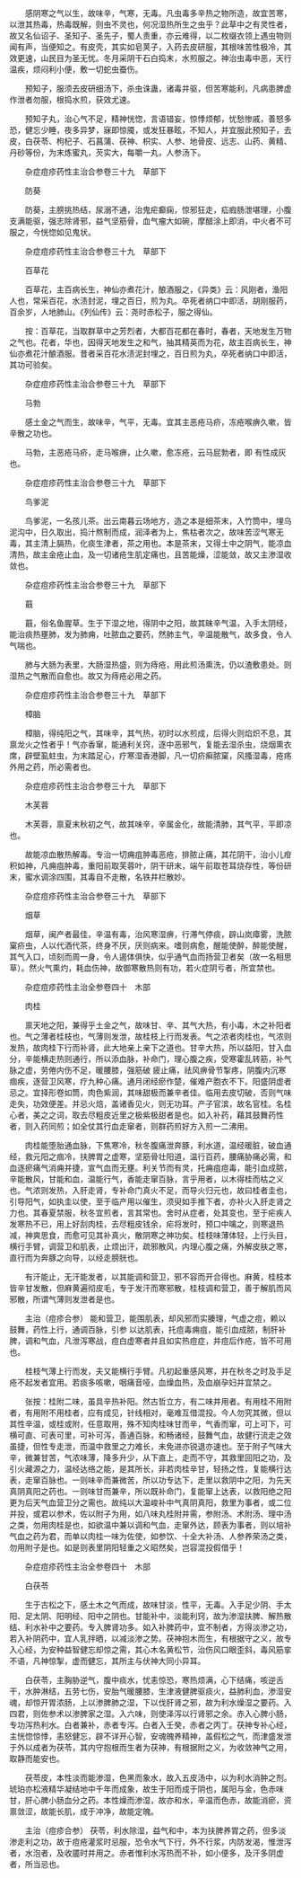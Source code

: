 <!-- { "loadSidebar": true } -->
　　感阴寒之气以生，故味辛，气寒，无毒。凡虫毒多辛热之物所造，故宜苦寒，以泄其热毒，热毒既解，则虫不灵也，何况湿热所生之虫乎？此草中之有灵性者，故又名仙诏子、圣知子、圣先子，蜀人责重，亦云难得，以二枚缀衣领上遇虫物则闻有声，当便知之。有皮壳，其实如皂荚子，入药去皮研服，其根味苦性极冷，其效更速，山民目为圣无忧。冬月采阴干石白捣末，水煎服之。神治虫毒中恶，天行温疾，烦闷利小便，敷一切蛇虫蚕伤。

　　预知子，服须去皮研细汤下，杀虫诛蛊，诸毒并驱，但苦寒能利，凡病患脾虚作泄者勿服，根捣水煎，获效尤速。

　　预知子丸，治心气不足，精神恍惚，言语错妄，惊悸烦郁，忧愁惨戚，善怒多恐，健忘少睡，夜多异梦，寐即惊魇，或发狂暴眩，不知人，并宜服此预知子，去皮，白茯苓、枸杞子、石菖蒲、茯神、枳实、人参、地骨皮、远志、山药、黄精、丹砂等份，为末炼蜜丸，芡实大，每嚼一丸，人参汤下。

　　杂症痘疹药性主治合参卷三十九　草部下

　　防葵

　　防葵，主膀挑热结，尿溺不通，治鬼疟癫痫，惊邪狂走，疝瘕肠泄堪理，小腹支满能驱，强志除肾邪，益气坚筋骨，血气瘤大如碗，摩醋涂上即消，中火者不可服之，今恍惚如见鬼状。

　　杂症痘疹药性主治合参卷三十九　草部下

　　百草花

　　百草花，主百病长生，神仙亦煮花汁，酿酒服之，《异类》云：风刚者，渔阳人也，常采百花，水渍封泥，埋之百日，煎为丸。卒死者纳口中即活，胡刚服药，百余岁，人地肺山。《列仙传》云：尧时赤松子，服之得仙。

　　按：百草花，当取群草中之芳烈者，大都百花都在春时，春者，天地发生万物之气也。花者，华也，因得天地发生之和气，抽其精英而为花，故主百病长生，神仙亦煮花汁酿酒服。昔者采百花水渍泥封埋之，百日煎为丸，卒死者纳口中即活，其功可验矣。

　　杂症痘疹药性主治合参卷三十九　草部下

　　马勃

　　感土金之气而生，故味辛，气平，无毒。宜其主恶疮马疥，冻疮喉痹久嗽，皆辛散之功也。

　　马勃，主恶疮马疥，走马喉痹，止久嗽，愈冻疮，云马屁勃者，即 有性成灰也。

　　杂症痘疹药性主治合参卷三十九　草部下

　　鸟爹泥

　　鸟爹泥，一名孩儿茶。出云南暮云场地方，造之本是细茶末，入竹筒中，埋乌泥沟中，日久取出，捣汁熬制而成，润泽者为上，焦枯者次之，故味苦涩气寒无毒，其主清上膈热，化痰生津者，茶之用也。本是茶末，又得土中之阴气，能凉血清热，故主金疮止血，及一切诸疮生肌定痛也，且苦能燥，涩能敛，故又主渗湿收敛也。

　　杂症痘疹药性主治合参卷三十九　草部下

　　蕺

　　蕺，俗名鱼腥草。生于下湿之地，得阴中之阳，故其昧辛气温，入手太阴经，能治痰热壅肺，发为肺痈，吐脓血之要药，然肺主气，辛温能散气，故多食，令人气喘也。

　　肺与大肠为表里，大肠湿热盛，则为痔疮，用此煎汤熏洗，仍以渣敷患处。则湿热之气散而自愈也。故又为痔疮必用之药。

　　杂症痘疹药性主治合参卷三十九　草部下

　　樟脑

　　樟脑，得纯阳之气，其味辛，其气热，初时以水煎成，后得火则焰炽不息，其禀龙火之性者乎！气亦香窜，能通利关窍，逐中恶邪气，复能去湿杀虫，烧烟熏衣席，辟壁虱蛀虫，为末踏足心，疗寒湿香港脚，凡一切疥癣脓窠，风搔湿毒，疮疡外用之药，所必需者也。

　　杂症痘疹药性主治合参卷三十九　草部下

　　木芙蓉

　　木芙蓉，禀夏末秋初之气，故其味辛，辛属金化，故能清肺，其气平，平即凉也。

　　故能凉血散热解毒。专治一切痈疽肿毒恶疮，排脓止痛，其花阴干，治小儿疳积如神，凡痈疽肿毒，重阳前取芙蓉叶，阴干研末，端午前取苍耳烧存性，等份研末，蜜水调涂四围，其毒自不走散，名铁井栏散妙。

　　杂症痘疹药性主治合参卷三十九　草部下

　　烟草

　　烟草，闽产者最佳，辛温有毒，治风寒湿痹，行滞气停痰，辟山岚瘴雾，洗脓窠疥虫，人以代酒代茶，终身不厌，厌则病来。嗜则病愈，醒能使醉，醉能使醒，其气入口，顷刻而周一身，令人遏体俱快，似乎通气血而扬营卫者矣（故一名相思草）。然火气熏灼，耗血伤神，故御寒散热则有功，若火症阴亏者，所宜禁也。

　　杂症痘疹药性主治全参卷四十　木部

　　肉桂

　　禀天地之阳，兼得乎土金之气，故味甘、辛、其气大热，有小毒，木之补阳者也。气之薄者桂枝也，气薄则发泄，故桂枝上行而发表。气之浓者肉桂也，气浓则发热，故肉桂下行而补肾，此大地亲上亲下之道也。甘辛大热，所以益阳，甘入血分，辛能横走热则通行，所以添血脉，补命门，理心腹之疾，受寒霍乱转筋，补气脉之虚，劳倦内伤不足，暖腰膝，强筋破 疲止痛，祛风痹骨节掣疼，阴腹内沉寒痼疾，逐营卫风寒，疗九种心痛。通月闭经瘀作楚，催难产胞衣不下。阳盛阴虚者忌之。宜择形卷如筒，肉色紫润，其味甜极而兼辛者佳。临用去皮切破，否则气味走失，功效便差。并忌火焙，盖诸香见火，则无功耳。产子官滨，故名官桂。名桂心者，美之之词，取去尽粗皮近里之极紫极甜者是也。如入补药，藉其鼓舞药性者，则入药同煎；如全仗其行血走窜者，则群药煎好方入煎一二沸用。

　　肉桂能堕胎通血脉，下焦寒冷，秋冬腹痛泄奔豚，利水道，温经暖脏，破血通经，救元阳之痼冷，扶脾胃之虚寒，坚筋骨壮阳道，温行百药，腰痛胁痛必需，和血逐瘀痛气消痈并捷，宣气血而无壅。利关节而有灵，托痈疽痘毒，能引血成脓，辛能散风，甘能和血，温能行气，香能走窜百脉，言乎用者，以木得桂而枯之义也。气浓则发热，入肝走肾，专补命门真火不足，而导火归元也，故曰桂者圭也，引导阳气，如执圭以使，至于临产用以催生，须臾如手推下者，亦补火入肝走肾之力也。其春夏禁服，秋冬宜煎者，言其常也。舍时从症者，处其变也，至于疟疾人发寒热不已，用上好刮肉桂，去尽粗皮钱余，疟将发时，预口中噙之，则寒退热减，神爽思食，而愈可见其补真火，散阴寒之神功矣。桂枝味薄体轻，上行头目，横行手臂，调营卫和肌表，止烦出汗，疏邪散风，内理心腹之痛，外解皮肤之寒，直行而为奔豚之向导，以经走膀胱也。

　　有汗能止，无汗能发者，以其能调和营卫，邪不容而开合得也。麻黄，桂枝本皆辛甘发散，但麻黄遍彻皮毛，专于发汗而寒邪散，桂枝调和营卫，善于解肌而风邪散，所谓气薄则发泄者是也。

　　主治（痘疹合参） 能和营卫，能围肌表，却风邪而实腠理，气虚之痘，赖以鼓舞，药性上行，通调百脉，引参 以达肌表，托痘毒痈疽，能引血成脓，制肝补脾，调和气血，凡泄泻寒战，痘白虚寒者并且如实热痘症，并痘后作疮，皆不可用也。

　　桂枝气薄上行而发，夫又能横行手臂。凡初起重感风寒，并在秋冬之时及手足疮不起发者宜用。若痰多咳嗽，咽痛音哑，血燥血热，及血崩孕妇并宜禁之。

　　张按：桂附二味，虽具辛热补阳。然古哲立方，有二味并用者。有用桂不用附者，有用附不用桂者，应有成见，针线相对，毫难互借混投。今人勿究其微，但以其性辛温，或桂或附，任意取用，殊不知肉桂味甘而辛，气香而窜，可上可下，可横可直、可表可里，可补可泻，善通百脉，和畅诸经，鼓舞气血，故健行流走之效虽捷，但性专走泄，而温中救里之力难长，未免进亦锐退亦速也。至于附子气味大辛，微兼甘苦，气浓味薄，降多升少，从下直上，走而不守，其救里回阳之功，及引火藏源之力，温经达络之能，是其所长，非若肉桂辛甘，轻扬之性，复能横行达表，走窜百脉也。一则味辛而兼微苦，所以功专达下，走里以救阴中之阳，为先天真阴真阳之药也。一则味甘而兼辛，所以既补命门，复能窜上达表，以救阳绝之阳更为后天气血营卫分之需也。故纯以大温峻补中气真阴真阳，救里为事者，或二位并投，或君以参术，佐以附子为用，如八味丸桂附并需，参附汤、术附汤、理中汤之类，勿用肉桂是也，如欲温中兼以调和气血，走窜外达，顾表为事者，则以培补气血之药为君，而单以肉桂一味为佐使，如参饮、十全大补汤、人参养荣汤之类，勿用附子是也。如是则表里阴阳轻重之义昭然矣，岂容混投假借乎！

　　杂症痘疹药性主治全参卷四十　木部

　　白茯苓

　　生于古松之下，感土木之气而成，故味甘淡，性平，无毒。入手足少阴、手太阳、足太阴、阳明经、阳中之阴也。甘能补中，淡能利窍，故为渗湿扶脾、解热散结、利水补中之要药。专入脾肾功多。如入补脾药中，宜不制者，方得淡渗之功，若入补阴药中，宜人乳拌晒，以减淡渗之势。茯神抱木而生，有根据守之义，故专入心经，为安种益智健忘却惊之需，其心木名黄松节，治伤风口眼歪斜，毒风筋挛不语，凡神惊掣，虚而健忘，其所主与伏神大同小异耳。

　　白茯苓，主胸胁逆气，腹中痰水，忧恚惊恐，寒热烦满，心下结痛，咳逆舌干，水肿淋结，五劳七伤，安胎气暖腰膝，生津液健脾驱痰火，益肺利血，渗湿安魂，却惊开胃浓肠，上以渗脾肺之湿，下以伐肝肾之邪，故为利水燥湿之要药。入四君，则佐参术以渗脾家之湿。入六味，则使泽泻以行肾邪之余。赤入心脾小肠，专功泻热利水。白者兼补，赤者专泻。白者入壬癸，赤者之丙丁。茯神专补心经，主恍惚惊悸，恚怒健忘，辟不详开心智，安魂魄养精神，盖假松之气，而津盛发泄于外以成者为茯苓，其内守抱根而生者为茯神，有根据附之义，为收敛神气之用，取静而能安也。

　　茯苓皮，本性淡而能渗湿，色黑而象水，故入五皮汤中，以为利水消肿之剂。琥珀亦松液精华凝结地中千年而成象，故生于阳而成于阴也，属阳与金，色赤味甘，肝心脾小肠血分之药。本性燥而渗湿，故亦和水，辛温而色赤，故能消瘀，资禀敛涩，故能长肌，成于冲净，故能定魄。

　　主治（痘疹合参） 茯苓，利水除湿，益气和中，本为扶脾养胃之药，但多淡渗走利之功，故于痘疮灌浆时忌服，恐令水气下行，外不行浆，内防发渴，惟泄泻者，水泡者，及收靥时并用之。赤者惟利水泻热而不补，如小便多，及汗多阴虚者，所当忌也。

